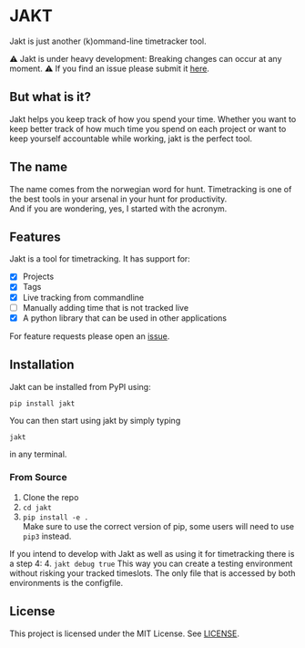 # JAKT
Jakt is just another (k)ommand-line timetracker tool. 

⚠️ Jakt is under heavy development: Breaking changes can occur at any moment. ⚠️
If you find an issue please submit it [here](https://github.com/kwillno/jakt/issues).

## But what is it? 
Jakt helps you keep track of how you spend your time. Whether you want to keep better track of how much time you spend on each project or want to keep yourself accountable while working, jakt is the perfect tool.

## The name
The name comes from the norwegian word for hunt. Timetracking is one of the best tools in your arsenal in your hunt for productivity.  
And if you are wondering, yes, I started with the acronym. 

## Features
Jakt is a tool for timetracking. It has support for:
- [x] Projects
- [x] Tags
- [x] Live tracking from commandline
- [ ] Manually adding time that is not tracked live
- [x] A python library that can be used in other applications

For feature requests please open an [issue](https://github.com/kwillno/jakt/issues).

## Installation
Jakt can be installed from PyPI using:
```
pip install jakt
```

You can then start using jakt by simply typing 
```
jakt
```
in any terminal.

### From Source
1. Clone the repo
2. `cd jakt` 
3. `pip install -e .`  
	Make sure to use the correct version of pip, some users will need to use `pip3` instead. 

If you intend to develop with Jakt as well as using it for timetracking there is a step 4:
4. `jakt debug true`
This way you can create a testing environment without risking your tracked timeslots. The only file that is accessed by both environments is the configfile. 


## License 
This project is licensed under the MIT License. See [LICENSE](https://github.com/kwillno/jakt/blob/main/LICENSE). 
